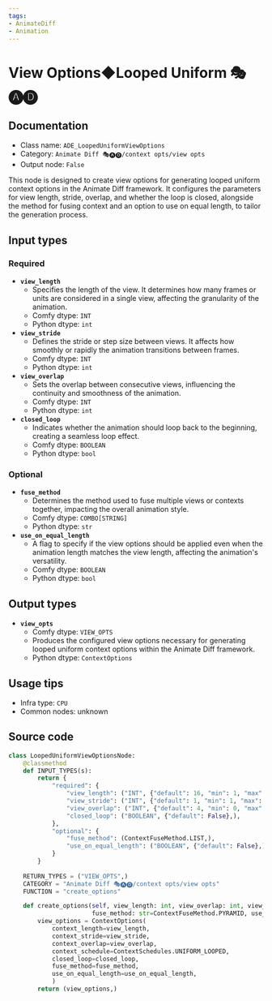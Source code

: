 ```yaml
---
tags:
- AnimateDiff
- Animation
---
```


# View Options◆Looped Uniform 🎭🅐🅓
## Documentation
- Class name: `ADE_LoopedUniformViewOptions`
- Category: `Animate Diff 🎭🅐🅓/context opts/view opts`
- Output node: `False`

This node is designed to create view options for generating looped uniform context options in the Animate Diff framework. It configures the parameters for view length, stride, overlap, and whether the loop is closed, alongside the method for fusing context and an option to use on equal length, to tailor the generation process.
## Input types
### Required
- **`view_length`**
    - Specifies the length of the view. It determines how many frames or units are considered in a single view, affecting the granularity of the animation.
    - Comfy dtype: `INT`
    - Python dtype: `int`
- **`view_stride`**
    - Defines the stride or step size between views. It affects how smoothly or rapidly the animation transitions between frames.
    - Comfy dtype: `INT`
    - Python dtype: `int`
- **`view_overlap`**
    - Sets the overlap between consecutive views, influencing the continuity and smoothness of the animation.
    - Comfy dtype: `INT`
    - Python dtype: `int`
- **`closed_loop`**
    - Indicates whether the animation should loop back to the beginning, creating a seamless loop effect.
    - Comfy dtype: `BOOLEAN`
    - Python dtype: `bool`
### Optional
- **`fuse_method`**
    - Determines the method used to fuse multiple views or contexts together, impacting the overall animation style.
    - Comfy dtype: `COMBO[STRING]`
    - Python dtype: `str`
- **`use_on_equal_length`**
    - A flag to specify if the view options should be applied even when the animation length matches the view length, affecting the animation's versatility.
    - Comfy dtype: `BOOLEAN`
    - Python dtype: `bool`
## Output types
- **`view_opts`**
    - Comfy dtype: `VIEW_OPTS`
    - Produces the configured view options necessary for generating looped uniform context options within the Animate Diff framework.
    - Python dtype: `ContextOptions`
## Usage tips
- Infra type: `CPU`
- Common nodes: unknown


## Source code
```python
class LoopedUniformViewOptionsNode:
    @classmethod
    def INPUT_TYPES(s):
        return {
            "required": {
                "view_length": ("INT", {"default": 16, "min": 1, "max": LENGTH_MAX}),
                "view_stride": ("INT", {"default": 1, "min": 1, "max": STRIDE_MAX}),
                "view_overlap": ("INT", {"default": 4, "min": 0, "max": OVERLAP_MAX}),
                "closed_loop": ("BOOLEAN", {"default": False},),
            },
            "optional": {
                "fuse_method": (ContextFuseMethod.LIST,),
                "use_on_equal_length": ("BOOLEAN", {"default": False},),
            }
        }
    
    RETURN_TYPES = ("VIEW_OPTS",)
    CATEGORY = "Animate Diff 🎭🅐🅓/context opts/view opts"
    FUNCTION = "create_options"

    def create_options(self, view_length: int, view_overlap: int, view_stride: int, closed_loop: bool,
                       fuse_method: str=ContextFuseMethod.PYRAMID, use_on_equal_length=False):
        view_options = ContextOptions(
            context_length=view_length,
            context_stride=view_stride,
            context_overlap=view_overlap,
            context_schedule=ContextSchedules.UNIFORM_LOOPED,
            closed_loop=closed_loop,
            fuse_method=fuse_method,
            use_on_equal_length=use_on_equal_length,
            )
        return (view_options,)

```
